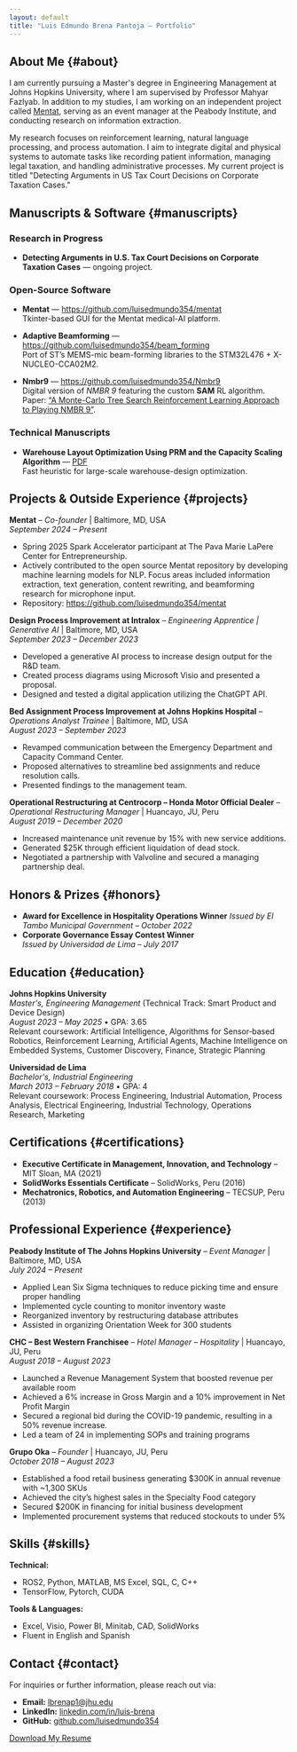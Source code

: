 ```yaml
---
layout: default
title: "Luis Edmundo Brena Pantoja – Portfolio"
---
```

## About Me {#about}

I am currently pursuing a Master's degree in Engineering Management at Johns Hopkins University, where I am supervised by Professor Mahyar Fazlyab. In addition to my studies, I am working on an independent project called [Mentat](https://www.mentat.health/), serving as an event manager at the Peabody Institute, and conducting research on information extraction.

My research focuses on reinforcement learning, natural language processing, and process automation. I aim to integrate digital and physical systems to automate tasks like recording patient information, managing legal taxation, and handling administrative processes. My current project is titled "Detecting Arguments in US Tax Court Decisions on Corporate Taxation Cases."

## Manuscripts & Software {#manuscripts}

### Research in Progress
- **Detecting Arguments in U.S. Tax Court Decisions on Corporate Taxation Cases** — ongoing project.

### Open-Source Software
- **Mentat** — <https://github.com/luisedmundo354/mentat>  
  Tkinter-based GUI for the Mentat medical-AI platform.

- **Adaptive Beamforming** — <https://github.com/luisedmundo354/beam_forming>  
  Port of ST’s MEMS-mic beam-forming libraries to the STM32L476 + X-NUCLEO-CCA02M2.

- **Nmbr9** — <https://github.com/luisedmundo354/Nmbr9>  
  Digital version of *NMBR 9* featuring the custom **SAM** RL algorithm.  
  Paper: [“A Monte-Carlo Tree Search Reinforcement Learning Approach to Playing NMBR 9”](assets/rl.pdf).

### Technical Manuscripts
- **Warehouse Layout Optimization Using PRM and the Capacity Scaling Algorithm** — [PDF](assets/optimization.pdf)  
  Fast heuristic for large-scale warehouse-design optimization.



## Projects & Outside Experience {#projects}

**Mentat** – *Co-founder* | Baltimore, MD, USA  
_September 2024 – Present_

- Spring 2025 Spark Accelerator participant at The Pava Marie LaPere Center for Entrepreneurship.
- Actively contributed to the open source Mentat repository by developing machine learning models for NLP. Focus areas included information extraction, text generation, content rewriting, and beamforming research for microphone input.
- Repository: https://github.com/luisedmundo354/mentat

**Design Process Improvement at Intralox** – *Engineering Apprentice | Generative AI* | Baltimore, MD, USA  
_September 2023 – December 2023_  

- Developed a generative AI process to increase design output for the R&D team.
- Created process diagrams using Microsoft Visio and presented a proposal.
- Designed and tested a digital application utilizing the ChatGPT API.

**Bed Assignment Process Improvement at Johns Hopkins Hospital** – *Operations Analyst Trainee* | Baltimore, MD, USA  
_August 2023 – September 2023_  

- Revamped communication between the Emergency Department and Capacity Command Center.
- Proposed alternatives to streamline bed assignments and reduce resolution calls.
- Presented findings to the management team.

**Operational Restructuring at Centrocorp – Honda Motor Official Dealer** – *Operational Restructuring Manager* | Huancayo, JU, Peru  
_August 2019 – December 2020_  

- Increased maintenance unit revenue by 15% with new service additions.
- Generated $25K through efficient liquidation of dead stock.
- Negotiated a partnership with Valvoline and secured a managing partnership deal.

## Honors & Prizes {#honors}

- **Award for Excellence in Hospitality Operations Winner**
  *Issued by El Tambo Municipal Government – October 2022*
- **Corporate Governance Essay Contest Winner**  
  *Issued by Universidad de Lima – July 2017*

## Education {#education}

**Johns Hopkins University**  
*Master's, Engineering Management* (Technical Track: Smart Product and Device Design)  
_August 2023 – May 2025_ • GPA: 3.65  
Relevant coursework: Artificial Intelligence, Algorithms for Sensor‑based Robotics, Reinforcement Learning, Artificial Agents, Machine Intelligence on Embedded Systems, Customer Discovery, Finance, Strategic Planning

**Universidad de Lima**  
*Bachelor's, Industrial Engineering*  
_March 2013 – February 2018_ • GPA: 4  
Relevant coursework: Process Engineering, Industrial Automation, Process Analysis, Electrical Engineering, Industrial Technology, Operations Research, Marketing

## Certifications {#certifications}

- **Executive Certificate in Management, Innovation, and Technology** – MIT Sloan, MA (2021)
- **SolidWorks Essentials Certificate** – SolidWorks, Peru (2016)
- **Mechatronics, Robotics, and Automation Engineering** – TECSUP, Peru (2013)

## Professional Experience {#experience}

**Peabody Institute of The Johns Hopkins University** – *Event Manager* | Baltimore, MD, USA  
_July 2024 – Present_  

- Applied Lean Six Sigma techniques to reduce picking time and ensure proper handling
- Implemented cycle counting to monitor inventory waste
- Reorganized inventory by restructuring database attributes
- Assisted in organizing Orientation Week for 300 students

**CHC – Best Western Franchisee** – *Hotel Manager – Hospitality* | Huancayo, JU, Peru  
_August 2018 – August 2023_  

- Launched a Revenue Management System that boosted revenue per available room
- Achieved a 6% increase in Gross Margin and a 10% improvement in Net Profit Margin
- Secured a regional bid during the COVID-19 pandemic, resulting in a 50% revenue increase.
- Led a team of 24 in implementing SOPs and training programs

**Grupo Oka** – *Founder* | Huancayo, JU, Peru  
_October 2018 – August 2023_  

- Established a food retail business generating $300K in annual revenue with ~1,300 SKUs
- Achieved the city’s highest sales in the Specialty Food category
- Secured $200K in financing for initial business development
- Implemented procurement systems that reduced stockouts to under 5%

## Skills {#skills}

**Technical:**  

- ROS2, Python, MATLAB, MS Excel, SQL, C, C++
- TensorFlow, Pytorch, CUDA

**Tools & Languages:**  

- Excel, Visio, Power BI, Minitab, CAD, SolidWorks
- Fluent in English and Spanish

## Contact {#contact}

For inquiries or further information, please reach out via:

- **Email:** [lbrenap1@jhu.edu](mailto:lbrenap1@jhu.edu)  
- **LinkedIn:** [linkedin.com/in/luis-brena](https://www.linkedin.com/in/luis-brena/)  
- **GitHub:** [github.com/luisedmundo354](https://github.com/luisedmundo354)

[Download My Resume](assets/resume.pdf)

